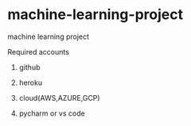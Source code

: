 # machine-learning-project
machine learning project


Required accounts

1. github

2. heroku

3. cloud(AWS,AZURE,GCP)

4. pycharm or vs code
